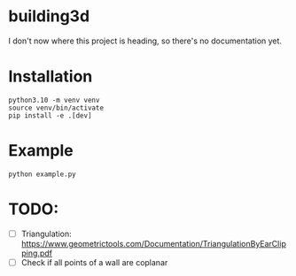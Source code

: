 # building3d

I don't now where this project is heading, so there's no documentation yet.

# Installation
```
python3.10 -m venv venv
source venv/bin/activate
pip install -e .[dev]
```

# Example
```
python example.py
```

# TODO:

- [ ] Triangulation: https://www.geometrictools.com/Documentation/TriangulationByEarClipping.pdf
- [ ] Check if all points of a wall are coplanar
